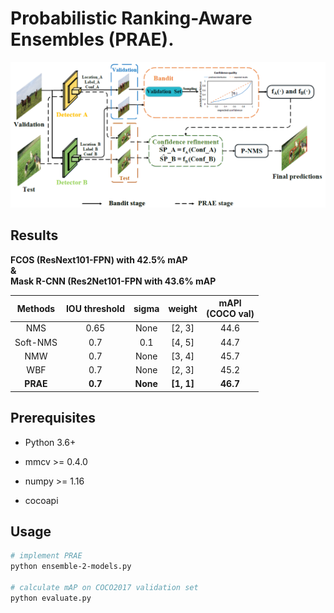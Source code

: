 # Probabilistic Ranking-Aware Ensembles (PRAE).

![image](https://github.com/anonymous-iccv2021/PRAE/blob/master/pipeline.PNG)

## Results  

**FCOS (ResNext101-FPN) with 42.5% mAP**  
**&**  
**Mask R-CNN (Res2Net101-FPN with 43.6% mAP**  

| Methods | IOU threshold | sigma | weight | mAPl<br> (COCO val) |
| :-: | :-: | :-: | :-: | :-: |
| NMS | 0.65 | None | [2, 3] | 44.6 |
| Soft-NMS | 0.7 | 0.1 | [4, 5] | 44.7 |
| NMW | 0.7 | None | [3, 4] | 45.7 |
| WBF | 0.7 | None | [2, 3] | 45.2 |
| **PRAE** | **0.7** | **None** | **[1, 1]** | **46.7** |

## Prerequisites 

* Python 3.6+

* mmcv >= 0.4.0

* numpy >= 1.16

* cocoapi


## Usage
```bash
# implement PRAE
python ensemble-2-models.py   

# calculate mAP on COCO2017 validation set
python evaluate.py 
```

